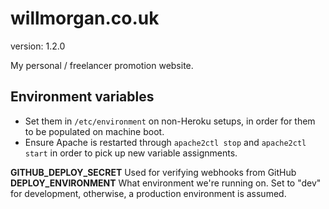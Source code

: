 willmorgan.co.uk
================

version: 1.2.0

My personal / freelancer promotion website.

## Environment variables
* Set them in `/etc/environment` on non-Heroku setups, in order for them to be populated on machine boot.
* Ensure Apache is restarted through `apache2ctl stop` and `apache2ctl start` in order to pick up new variable assignments.

**GITHUB_DEPLOY_SECRET**    Used for verifying webhooks from GitHub
**DEPLOY_ENVIRONMENT**      What environment we're running on. Set to "dev" for development, otherwise, a production environment is assumed.
